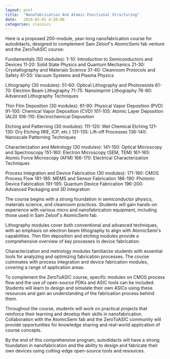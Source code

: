 ```yaml
---
layout: post
title:  "Nanofabrication And Atomic Functional Structuring"
date:   2024-03-01 4:30:00
categories: classics
---
```



Here is a proposed 200-module, year-long nanofabrication course for autodidacts, designed to complement Sam Zeloof's AtomicSemi fab venture and the ZeroToASIC course:

Fundamentals (50 modules):
1-10: Introduction to Semiconductors and Devices
11-20: Solid State Physics and Quantum Mechanics
21-30: Crystallography and Materials Science
31-40: Cleanroom Protocols and Safety
41-50: Vacuum Systems and Plasma Physics

Lithography (30 modules):
51-60: Optical Lithography and Photoresists
61-70: Electron Beam Lithography
71-75: Nanoimprint Lithography
76-80: Advanced Lithography Techniques

Thin Film Deposition (30 modules):
81-90: Physical Vapor Deposition (PVD)
91-100: Chemical Vapor Deposition (CVD)
101-105: Atomic Layer Deposition (ALD)
106-110: Electrochemical Deposition

Etching and Patterning (30 modules):
111-120: Wet Chemical Etching
121-130: Dry Etching (RIE, ICP, etc.)
131-135: Lift-off Processes
136-140: Nanoscale Patterning Techniques

Characterization and Metrology (30 modules):
141-150: Optical Microscopy and Spectroscopy
151-160: Electron Microscopy (SEM, TEM)
161-165: Atomic Force Microscopy (AFM)
166-170: Electrical Characterization Techniques

Process Integration and Device Fabrication (30 modules):
171-180: CMOS Process Flow
181-185: MEMS and Sensor Fabrication
186-190: Photonic Device Fabrication
191-195: Quantum Device Fabrication
196-200: Advanced Packaging and 3D Integration

The course begins with a strong foundation in semiconductor physics, materials science, and cleanroom practices. Students will gain hands-on experience with various micro and nanofabrication equipment, including those used in Sam Zeloof's AtomicSemi fab.

Lithography modules cover both conventional and advanced techniques, with an emphasis on electron beam lithography to align with AtomicSemi's capabilities. Thin film deposition and etching modules provide a comprehensive overview of key processes in device fabrication.

Characterization and metrology modules familiarize students with essential tools for analyzing and optimizing fabrication processes. The course culminates with process integration and device fabrication modules, covering a range of application areas.

To complement the ZeroToASIC course, specific modules on CMOS process flow and the use of open-source PDKs and ASIC tools can be included. Students will learn to design and simulate their own ASICs using these resources and gain an understanding of the fabrication process behind them.

Throughout the course, students will work on practical projects that reinforce their learning and develop their skills in nanofabrication. Collaboration with the AtomicSemi fab and the ZeroToASIC community will provide opportunities for knowledge sharing and real-world application of course concepts.

By the end of this comprehensive program, autodidacts will have a strong foundation in nanofabrication and the ability to design and fabricate their own devices using cutting-edge open-source tools and resources.
